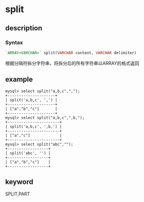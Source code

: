# split

## description

### Syntax

```Haskell
`ARRAY<VARCHAR>` split(VARCHAR content, VARCHAR delimiter)
```

根据分隔符拆分字符串，将拆分后的所有字符串以ARRAY的格式返回

## example

```Plain Text
mysql> select split("a,b,c",",");
+---------------------+
| split('a,b,c', ',') |
+---------------------+
| ["a","b","c"]       |
+---------------------+
mysql> select split("a,b,c",",b,");
+-----------------------+
| split('a,b,c', ',b,') |
+-----------------------+
| ["a","c"]             |
+-----------------------+
mysql> select split("abc","");
+------------------+
| split('abc', '') |
+------------------+
| ["a","b","c"]    |
+------------------+
```

## keyword

SPLIT,PART
